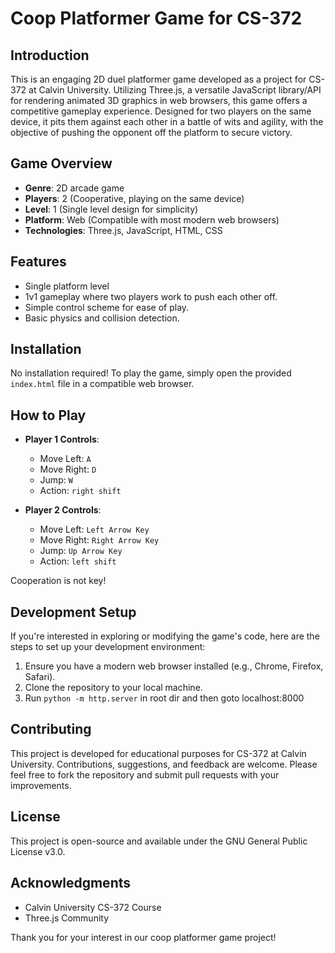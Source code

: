 # Coop Platformer Game for CS-372

## Introduction

This is an engaging 2D duel platformer game developed as a project for CS-372 at Calvin University. Utilizing Three.js, a versatile JavaScript library/API for rendering animated 3D graphics in web browsers, this game offers a competitive gameplay experience. Designed for two players on the same device, it pits them against each other in a battle of wits and agility, with the objective of pushing the opponent off the platform to secure victory.

## Game Overview

- **Genre**: 2D arcade game
- **Players**: 2 (Cooperative, playing on the same device)
- **Level**: 1 (Single level design for simplicity)
- **Platform**: Web (Compatible with most modern web browsers)
- **Technologies**: Three.js, JavaScript, HTML, CSS

## Features

- Single platform level
- 1v1 gameplay where two players work to push each other off.
- Simple control scheme for ease of play.
- Basic physics and collision detection.

## Installation

No installation required! To play the game, simply open the provided `index.html` file in a compatible web browser.

## How to Play

- **Player 1 Controls**:
  - Move Left: `A`
  - Move Right: `D`
  - Jump: `W`
  - Action: `right shift`

- **Player 2 Controls**:
  - Move Left: `Left Arrow Key`
  - Move Right: `Right Arrow Key`
  - Jump: `Up Arrow Key`
  - Action: `left shift`

Cooperation is not key!

## Development Setup

If you're interested in exploring or modifying the game's code, here are the steps to set up your development environment:

1. Ensure you have a modern web browser installed (e.g., Chrome, Firefox, Safari).
2. Clone the repository to your local machine.
3. Run `python -m http.server` in root dir and then goto localhost:8000

## Contributing

This project is developed for educational purposes for CS-372 at Calvin University. Contributions, suggestions, and feedback are welcome. Please feel free to fork the repository and submit pull requests with your improvements.

## License

This project is open-source and available under the GNU General Public License v3.0.

## Acknowledgments

- Calvin University CS-372 Course
- Three.js Community

Thank you for your interest in our coop platformer game project!
